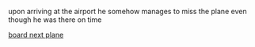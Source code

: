 upon arriving at the airport he somehow manages to miss the plane even though he was there on time

[board next plane](plane-crashes-2.md)
